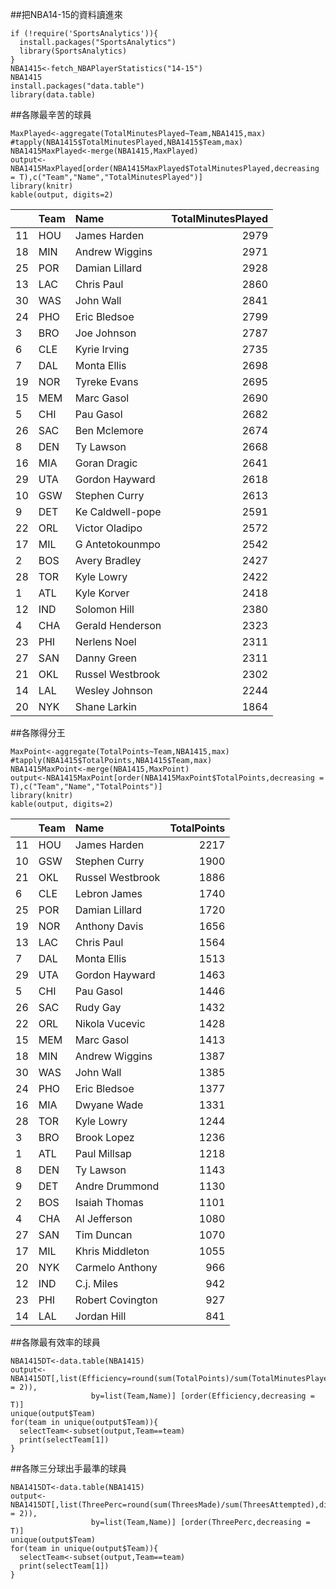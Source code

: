 ##把NBA14-15的資料讀進來
```{r results='hide',message=FALSE,cache=T}
if (!require('SportsAnalytics')){
  install.packages("SportsAnalytics")
  library(SportsAnalytics)
}
NBA1415<-fetch_NBAPlayerStatistics("14-15")
NBA1415
install.packages("data.table")
library(data.table)
```
##各隊最辛苦的球員
```{r}
MaxPlayed<-aggregate(TotalMinutesPlayed~Team,NBA1415,max)
#tapply(NBA1415$TotalMinutesPlayed,NBA1415$Team,max)
NBA1415MaxPlayed<-merge(NBA1415,MaxPlayed)
output<-NBA1415MaxPlayed[order(NBA1415MaxPlayed$TotalMinutesPlayed,decreasing = T),c("Team","Name","TotalMinutesPlayed")]
library(knitr)
kable(output, digits=2)
```
|   |Team |Name             | TotalMinutesPlayed|
|:--|:----|:----------------|------------------:|
|11 |HOU  |James Harden     |               2979|
|18 |MIN  |Andrew Wiggins   |               2971|
|25 |POR  |Damian Lillard   |               2928|
|13 |LAC  |Chris Paul       |               2860|
|30 |WAS  |John Wall        |               2841|
|24 |PHO  |Eric Bledsoe     |               2799|
|3  |BRO  |Joe Johnson      |               2787|
|6  |CLE  |Kyrie Irving     |               2735|
|7  |DAL  |Monta Ellis      |               2698|
|19 |NOR  |Tyreke Evans     |               2695|
|15 |MEM  |Marc Gasol       |               2690|
|5  |CHI  |Pau Gasol        |               2682|
|26 |SAC  |Ben Mclemore     |               2674|
|8  |DEN  |Ty Lawson        |               2668|
|16 |MIA  |Goran Dragic     |               2641|
|29 |UTA  |Gordon Hayward   |               2618|
|10 |GSW  |Stephen Curry    |               2613|
|9  |DET  |Ke Caldwell-pope |               2591|
|22 |ORL  |Victor Oladipo   |               2572|
|17 |MIL  |G Antetokounmpo  |               2542|
|2  |BOS  |Avery Bradley    |               2427|
|28 |TOR  |Kyle Lowry       |               2422|
|1  |ATL  |Kyle Korver      |               2418|
|12 |IND  |Solomon Hill     |               2380|
|4  |CHA  |Gerald Henderson |               2323|
|23 |PHI  |Nerlens Noel     |               2311|
|27 |SAN  |Danny Green      |               2311|
|21 |OKL  |Russel Westbrook |               2302|
|14 |LAL  |Wesley Johnson   |               2244|
|20 |NYK  |Shane Larkin     |               1864|
##各隊得分王
```{r}
MaxPoint<-aggregate(TotalPoints~Team,NBA1415,max)
#tapply(NBA1415$TotalPoints,NBA1415$Team,max)
NBA1415MaxPoint<-merge(NBA1415,MaxPoint)
output<-NBA1415MaxPoint[order(NBA1415MaxPoint$TotalPoints,decreasing = T),c("Team","Name","TotalPoints")]
library(knitr)
kable(output, digits=2)
```
|   |Team |Name             | TotalPoints|
|:--|:----|:----------------|-----------:|
|11 |HOU  |James Harden     |        2217|
|10 |GSW  |Stephen Curry    |        1900|
|21 |OKL  |Russel Westbrook |        1886|
|6  |CLE  |Lebron James     |        1740|
|25 |POR  |Damian Lillard   |        1720|
|19 |NOR  |Anthony Davis    |        1656|
|13 |LAC  |Chris Paul       |        1564|
|7  |DAL  |Monta Ellis      |        1513|
|29 |UTA  |Gordon Hayward   |        1463|
|5  |CHI  |Pau Gasol        |        1446|
|26 |SAC  |Rudy Gay         |        1432|
|22 |ORL  |Nikola Vucevic   |        1428|
|15 |MEM  |Marc Gasol       |        1413|
|18 |MIN  |Andrew Wiggins   |        1387|
|30 |WAS  |John Wall        |        1385|
|24 |PHO  |Eric Bledsoe     |        1377|
|16 |MIA  |Dwyane Wade      |        1331|
|28 |TOR  |Kyle Lowry       |        1244|
|3  |BRO  |Brook Lopez      |        1236|
|1  |ATL  |Paul Millsap     |        1218|
|8  |DEN  |Ty Lawson        |        1143|
|9  |DET  |Andre Drummond   |        1130|
|2  |BOS  |Isaiah Thomas    |        1101|
|4  |CHA  |Al Jefferson     |        1080|
|27 |SAN  |Tim Duncan       |        1070|
|17 |MIL  |Khris Middleton  |        1055|
|20 |NYK  |Carmelo Anthony  |         966|
|12 |IND  |C.j. Miles       |         942|
|23 |PHI  |Robert Covington |         927|
|14 |LAL  |Jordan Hill      |         841|
##各隊最有效率的球員
```{r}
NBA1415DT<-data.table(NBA1415)
output<-NBA1415DT[,list(Efficiency=round(sum(TotalPoints)/sum(TotalMinutesPlayed),digits = 2)),
                  by=list(Team,Name)] [order(Efficiency,decreasing = T)]
unique(output$Team)
for(team in unique(output$Team)){
  selectTeam<-subset(output,Team==team)
  print(selectTeam[1])
}
```
##各隊三分球出手最準的球員
```{r}
NBA1415DT<-data.table(NBA1415)
output<-NBA1415DT[,list(ThreePerc=round(sum(ThreesMade)/sum(ThreesAttempted),digits = 2)),
                  by=list(Team,Name)] [order(ThreePerc,decreasing = T)]
unique(output$Team)
for(team in unique(output$Team)){
  selectTeam<-subset(output,Team==team)
  print(selectTeam[1])
}
```
